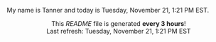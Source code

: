 My name is Tanner and today is Tuesday, November 21, 1:21 PM EST.

<p align="center">This <i>README</i> file is generated <b>every 3 hours</b>!</br>Last refresh: Tuesday, November 21, 1:21 PM EST<br /></p>
